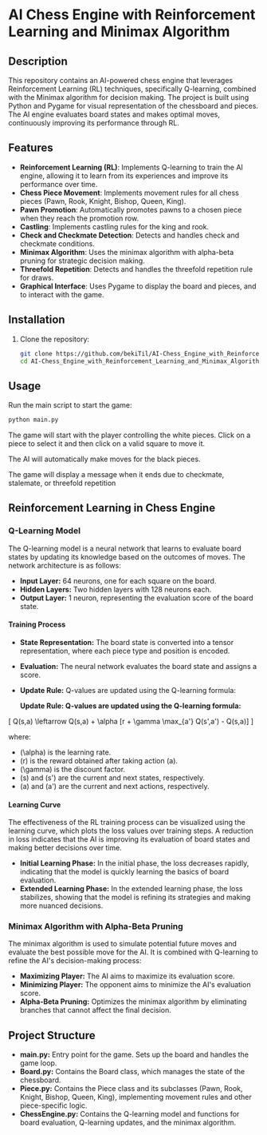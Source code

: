 # AI Chess Engine with Reinforcement Learning and Minimax Algorithm

## Description

This repository contains an AI-powered chess engine that leverages Reinforcement Learning (RL) techniques, specifically Q-learning, combined with the Minimax algorithm for decision making. The project is built using Python and Pygame for visual representation of the chessboard and pieces. The AI engine evaluates board states and makes optimal moves, continuously improving its performance through RL.

## Features

- **Reinforcement Learning (RL)**: Implements Q-learning to train the AI engine, allowing it to learn from its experiences and improve its performance over time.
- **Chess Piece Movement**: Implements movement rules for all chess pieces (Pawn, Rook, Knight, Bishop, Queen, King).
- **Pawn Promotion**: Automatically promotes pawns to a chosen piece when they reach the promotion row.
- **Castling**: Implements castling rules for the king and rook.
- **Check and Checkmate Detection**: Detects and handles check and checkmate conditions.
- **Minimax Algorithm**: Uses the minimax algorithm with alpha-beta pruning for strategic decision making.
- **Threefold Repetition**: Detects and handles the threefold repetition rule for draws.
- **Graphical Interface**: Uses Pygame to display the board and pieces, and to interact with the game.

## Installation

1. Clone the repository:
   ```bash
   git clone https://github.com/bekiTil/AI-Chess_Engine_with_Reinforcement_Learning_and_Minimax_Algorithm.git
   cd AI-Chess_Engine_with_Reinforcement_Learning_and_Minimax_Algorithm
## Usage

Run the main script to start the game:

```bash
python main.py
```
The game will start with the player controlling the white pieces. Click on a piece to select it and then click on a valid square to move it.

The AI will automatically make moves for the black pieces.

The game will display a message when it ends due to checkmate, stalemate, or threefold repetition

## Reinforcement Learning in Chess Engine

### Q-Learning Model

The Q-learning model is a neural network that learns to evaluate board states by updating its knowledge based on the outcomes of moves. The network architecture is as follows:

- **Input Layer:** 64 neurons, one for each square on the board.
- **Hidden Layers:** Two hidden layers with 128 neurons each.
- **Output Layer:** 1 neuron, representing the evaluation score of the board state.

#### Training Process

- **State Representation:** The board state is converted into a tensor representation, where each piece type and position is encoded.
- **Evaluation:** The neural network evaluates the board state and assigns a score.
- **Update Rule:** Q-values are updated using the Q-learning formula:

   **Update Rule: Q-values are updated using the Q-learning formula:**

\[ Q(s,a) \leftarrow Q(s,a) + \alpha [r + \gamma \max_{a'} Q(s',a') - Q(s,a)] \]

where:

- \(\alpha\) is the learning rate.
- \(r\) is the reward obtained after taking action \(a\).
- \(\gamma\) is the discount factor.
- \(s\) and \(s'\) are the current and next states, respectively.
- \(a\) and \(a'\) are the current and next actions, respectively.


#### Learning Curve

The effectiveness of the RL training process can be visualized using the learning curve, which plots the loss values over training steps. A reduction in loss indicates that the AI is improving its evaluation of board states and making better decisions over time.

- **Initial Learning Phase:** In the initial phase, the loss decreases rapidly, indicating that the model is quickly learning the basics of board evaluation.
- **Extended Learning Phase:** In the extended learning phase, the loss stabilizes, showing that the model is refining its strategies and making more nuanced decisions.

### Minimax Algorithm with Alpha-Beta Pruning

The minimax algorithm is used to simulate potential future moves and evaluate the best possible move for the AI. It is combined with Q-learning to refine the AI's decision-making process:

- **Maximizing Player:** The AI aims to maximize its evaluation score.
- **Minimizing Player:** The opponent aims to minimize the AI's evaluation score.
- **Alpha-Beta Pruning:** Optimizes the minimax algorithm by eliminating branches that cannot affect the final decision.

## Project Structure

- **main.py:** Entry point for the game. Sets up the board and handles the game loop.
- **Board.py:** Contains the Board class, which manages the state of the chessboard.
- **Piece.py:** Contains the Piece class and its subclasses (Pawn, Rook, Knight, Bishop, Queen, King), implementing movement rules and other piece-specific logic.
- **ChessEngine.py:** Contains the Q-learning model and functions for board evaluation, Q-learning updates, and the minimax algorithm.


